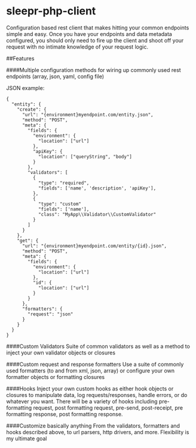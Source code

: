 # sleepr-php-client
Configuration based rest client that makes hitting your common endpoints simple and easy.  Once you have your endpoints and data metadata configured, you should only need to fire up the client and shoot off your request with no intimate knowledge of your request logic.

##Features

####Multiple configuration methods for wiring up commonly used rest endpoints (array, json, yaml, config file)

JSON example:
````
{
  "entity": {
    "create": {
      "url": "{environment}myendpoint.com/entity.json",
      "method": "POST",
      "meta": {
        "fields": {
          "environment": {
            "location": ["url"]
          },
          "apiKey": {
            "location": ["queryString", "body"]
          }
        },
        "validators": [
          {
            "type": "required",
            "fields": ['name', 'description', 'apiKey'],
          },
          {
            "type": "custom"
            "fields": ['name'],
            "class": "MyApp\\Validator\\CustomValidator"
          }
        ]
      }
    },
    "get": {
      "url": "{environment}myendpoint.com/entity/{id}.json",
      "method": "POST",
      "meta": {
        "fields": {
          "environment": {
            "location": ["url"]
          },
          "id": {
            "location": ["url"]
          }
        }
      },
      "formatters": {
        "request": "json"
      }
    }
  }
}
````

####Custom Validators
Suite of common validators as well as a method to inject your own validator objects or closures

####Custom request and response formatters
Use a suite of commonly used formatters (to and from xml, json, array) or configure your own formatter objects or formatting closures

####Hooks
Inject your own custom hooks as either hook objects or closures to manipulate data, log requests/responses, handle errors, or do whatever you want.  There will be a variety of hooks including pre-formatting request, post formatting request, pre-send, post-receipt, pre formatting response, post formatting response.

####Customize basically anything
From the validators, formatters and hooks described above, to url parsers, http drivers, and more.  Flexibility is my ultimate goal

